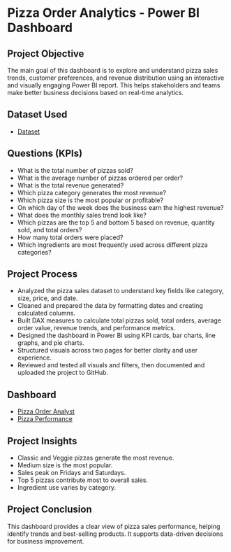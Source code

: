 # Pizza Order Analytics - Power BI Dashboard
## Project Objective
The main goal of this dashboard is to explore and understand pizza sales trends, customer preferences, and revenue distribution using an interactive and visually engaging Power BI report. This helps stakeholders and teams make better business decisions based on real-time analytics.

## Dataset Used
- <a href="https://github.com/imbhagya/Pizza-Order-Analytics/blob/main/pizza_sales_excel_file.xlsx">Dataset</a>

## Questions (KPIs)
- What is the total number of pizzas sold?
- What is the average number of pizzas ordered per order?
- What is the total revenue generated?
- Which pizza category generates the most revenue?
- Which pizza size is the most popular or profitable?
- On which day of the week does the business earn the highest revenue?
- What does the monthly sales trend look like?
- Which pizzas are the top 5 and bottom 5 based on revenue, quantity sold, and total orders?
- How many total orders were placed?
- Which ingredients are most frequently used across different pizza categories?

## Project Process
- Analyzed the pizza sales dataset to understand key fields like category, size, price, and date.
- Cleaned and prepared the data by formatting dates and creating calculated columns.
- Built DAX measures to calculate total pizzas sold, total orders, average order value, revenue trends, and performance metrics.
- Designed the dashboard in Power BI using KPI cards, bar charts, line graphs, and pie charts.
- Structured visuals across two pages for better clarity and user experience.
- Reviewed and tested all visuals and filters, then documented and uploaded the project to GitHub.

## Dashboard
- <a href="https://github.com/imbhagya/Pizza-Order-Analytics/blob/main/Pizza%20Order%20Analytics.png">Pizza Order Analyst</a>
- <a href="https://github.com/imbhagya/Pizza-Order-Analytics/blob/main/Pizza%20Performance.png">Pizza Performance</a>

## Project Insights
- Classic and Veggie pizzas generate the most revenue.
- Medium size is the most popular.
- Sales peak on Fridays and Saturdays.
- Top 5 pizzas contribute most to overall sales.
- Ingredient use varies by category.

## Project Conclusion
This dashboard provides a clear view of pizza sales performance, helping identify trends and best-selling products. It supports data-driven decisions for business improvement.


